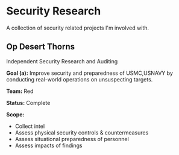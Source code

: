 # Security Research
A collection of security related projects I'm involved with.



## Op Desert Thorns
Independent Security Research and Auditing

**Goal (a):** Improve security and preparedness of USMC,USNAVY by conducting real-world operations on unsuspecting targets. 

**Team:** Red

**Status:** Complete

**Scope:**

 - Collect intel
 - Assess physical security controls & countermeasures
 - Assess situational preparedness of personnel
 - Assess impacts of findings
